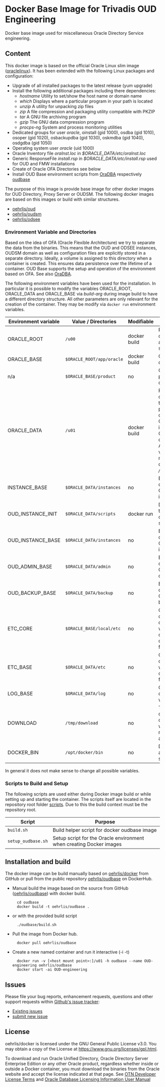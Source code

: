 # Docker Base Image for Trivadis OUD Engineering
Docker base image used for miscellaneous Oracle Directory Service engineering.

## Content

This docker image is based on the official Oracle Linux slim image ([oraclelinux](https://hub.docker.com/r/_/oraclelinux/)). It has been extended with the following Linux packages and configuration:

* Upgrade of all installed packages to the latest release (yum upgrade)
* Install the following additional packages including there dependencies:
    * *hostname* Utility to set/show the host name or domain name
    * *which* Displays where a particular program in your path is located
    * *unzip* A utility for unpacking zip files
    * *zip* A file compression and packaging utility compatible with PKZIP
    * *tar* A GNU file archiving program
    * *gzip* The GNU data compression program
    * *procps-ng* System and process monitoring utilities
* Dedicated groups for user *oracle*, oinstall (gid 1000), osdba (gid 1010), osoper (gid 1020), osbackupdba (gid 1030), oskmdba (gid 1040), osdgdba (gid 1050)
* Operating system user *oracle* (uid 1000)
* Oracle Inventory file *oraInst.loc* in *$ORACLE_DATA/etc/oraInst.loc*
* Generic ResponseFile *install.rsp* in *$ORACLE_DATA/etc/install.rsp* used for OUD and FMW installations
* Create of Oracle OFA Directories see below
* Install OUD Base environment scripts from [OraDBA](www.oradba.ch) respectively [oudbase](https://github.com/oehrlis/oudbase) 

The purpose of this image is provide base image for other docker images for OUD Directory, Proxy Server or OUDSM. The following docker images are based on this images or build with similar structures.

   * [oehrlis/oud](https://github.com/oehrlis/docker/tree/master/oud)
   * [oehrlis/oudsm](https://github.com/oehrlis/docker/tree/master/oudsm)
   * [oehrlis/odsee](https://github.com/oehrlis/docker/tree/master/odsee)

### Environment Variable and Directories
Based on the idea of OFA (Oracle Flexible Architecture) we try to separate the data from the binaries. This means that the OUD and ODSEE instances, OUDSM domain as well as configuration files are explicitly stored in a separate directory. Ideally, a volume is assigned to this directory when a container is created. This ensures data persistence over the lifetime of a container. OUD Base supports the setup and operation of the environment based on OFA. See also [OraDBA](http://www.oradba.ch/category/oudbase/).

The following environment variables have been used for the installation. In particular it is possible to modify the variables ORACLE_ROOT, ORACLE_DATA and ORACLE_BASE via *build-arg* during image build to have a different directory structure. All other parameters are only relevant for the creation of the container. They may be modify via ```docker run``` environment variables.

Environment variable | Value / Directories                    | Modifiable   | Comment
-------------------- | -------------------------------------- | -------------| ---------------
ORACLE_ROOT          | ```/u00```                             | docker build | Root directory for all the Oracle software
ORACLE_BASE          | ```$ORACLE_ROOT/app/oracle```          | docker build | Oracle base directory
n/a                  | ```$ORACLE_BASE/product```             | no           | Oracle product base directory
ORACLE_DATA          | ```/u01```                             | docker build | Root directory for the persistent data eg. OUD instances, OUDSM domain etc. A docker volumes must be defined for */u01*
INSTANCE_BASE        | ```$ORACLE_DATA/instances```           | no           | Base directory for OUD instances
OUD_INSTANCE_INIT    | ```$ORACLE_DATA/scripts```             | docker run   | Directory for the instance configuration scripts
OUD_INSTANCE_BASE    | ```$ORACLE_DATA/instances```           | no           | Base directory for OUD instances
OUD_ADMIN_BASE       | ```$ORACLE_DATA/admin```               | no           | Base directory for OUD admin directories
OUD_BACKUP_BASE      | ```$ORACLE_DATA/backup```              | no           | Base directory for OUD backups
ETC_CORE             | ```$ORACLE_BASE/local/etc```           | no           | OUD base core etc directory with some core configuration files
ETC_BASE             | ```$ORACLE_DATA/etc```                 | no           | Oracle etc directory with configuration files
LOG_BASE             | ```$ORACLE_DATA/log```                 | no           | Oracle log directory with log files
DOWNLOAD             | ```/tmp/download```                    | no           | Temporary download directory, will be removed after build
DOCKER_BIN           | ```/opt/docker/bin```                  | no           | Docker build and setup scripts

In general it does not make sense to change all possible variables.

### Scripts to Build and Setup
The following scripts are used either during Docker image build or while setting up and starting the container. The scripts itself are located in the repository root folder [scripts](). Due to this the build context must be the repository root.

| Script                    | Purpose
| ------------------------- | ----------------------------------------------------------------------------
| ```build.sh```            | Build helper script for docker oudbase image
| ```setup_oudbase.sh```    | Setup script for the Oracle environment when creating Docker images

## Installation and build
The docker image can be build manually based on [oehrlis/docker](https://github.com/oehrlis/docker) from GitHub or pull from the public repository [oehrlis/oudbase](https://hub.docker.com/r/oehrlis/oudbase/) on DockerHub.

* Manual build the image based on the source from GitHub ([oehrlis/oudbase](https://github.com/oehrlis/docker/tree/master/oudbase)) with docker build.

        cd oudbase
        docker build -t oehrlis/oudbase .

* or with the provided build script

        ./oudbase/build.sh

* Pull the image from Docker hub.

        docker pull oehrlis/oudbase

* Create a new named container and run it interactive (-i -t)

        docker run -v [<host mount point>:]/u01 -h oudbase --name OUD-engineering oehrlis/oudbase
        docker start -ai OUD-engineering

## Issues
Please file your bug reports, enhancement requests, questions and other support requests within [Github's issue tracker](https://help.github.com/articles/about-issues/):

* [Existing issues](https://github.com/oehrlis/docker/issues)
* [submit new issue](https://github.com/oehrlis/docker/issues/new)

## License
oehrlis/docker is licensed under the GNU General Public License v3.0. You may obtain a copy of the License at <https://www.gnu.org/licenses/gpl.html>.

To download and run Oracle Unified Directory, Oracle Directory Server Enterprise Edition or any other Oracle product, regardless whether inside or outside a Docker container, you must download the binaries from the Oracle website and accept the license indicated at that page. See [OTN Developer License Terms](http://www.oracle.com/technetwork/licenses/standard-license-152015.html) and [Oracle Database Licensing Information User Manual](https://docs.oracle.com/database/122/DBLIC/Licensing-Information.htm#DBLIC-GUID-B6113390-9586-46D7-9008-DCC9EDA45AB4)
